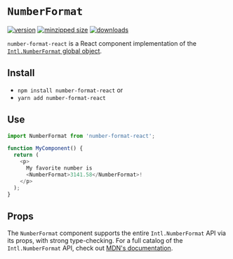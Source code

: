 # `NumberFormat`

[![version](https://img.shields.io/npm/v/number-format-react.svg)](https://www.npmjs.com/package/number-format-react)
[![minzipped size](https://img.shields.io/bundlephobia/minzip/number-format-react.svg)](https://www.npmjs.com/package/number-format-react)
[![downloads](https://img.shields.io/npm/dt/number-format-react.svg)](https://www.npmjs.com/package/number-format-react)

`number-format-react` is a React component implementation of the
[`Intl.NumberFormat` global object](https://developer.mozilla.org/en-US/docs/Web/JavaScript/Reference/Global_Objects/NumberFormat).

## Install

- `npm install number-format-react` or
- `yarn add number-format-react`

## Use

```javascript
import NumberFormat from 'number-format-react';

function MyComponent() {
  return (
    <p>
      My favorite number is
      <NumberFormat>3141.58</NumberFormat>!
    </p>
  );
}
```

## Props

The `NumberFormat` component supports the entire `Intl.NumberFormat` API via
its props, with strong type-checking. For a full catalog of the
`Intl.NumberFormat` API, check out
[MDN's documentation](https://developer.mozilla.org/en-US/docs/Web/JavaScript/Reference/Global_Objects/NumberFormat).
